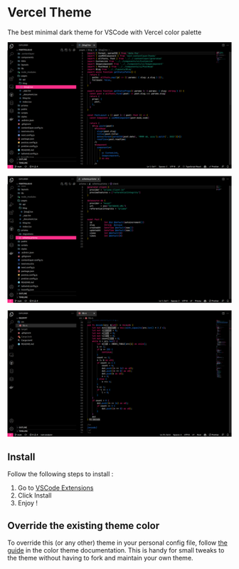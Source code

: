 # Vercel Theme

The best minimal dark theme for VSCode with Vercel color palette

![Preview](/previews/Typescript.png)

![Preview](/previews/Prisma.png)

![Preview](/previews/Rust.png)

## Install

Follow the following steps to install :

1. Go to [VSCode Extensions](https://marketplace.visualstudio.com/items?itemName=achaq.vercel-theme)
2. Click Install
3. Enjoy !

## Override the existing theme color

To override this (or any other) theme in your personal config file, follow [the guide](https://code.visualstudio.com/api/extension-guides/color-theme) in the color theme documentation. This is handy for small tweaks to the theme without having to fork and maintain your own theme.

